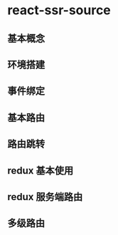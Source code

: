 # react-ssr-source

## 基本概念

## 环境搭建

## 事件绑定

## 基本路由

## 路由跳转

## redux 基本使用

## redux 服务端路由

## 多级路由
